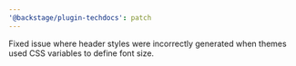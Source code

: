 ```yaml
---
'@backstage/plugin-techdocs': patch
---
```


Fixed issue where header styles were incorrectly generated when themes used CSS variables to define font size.
